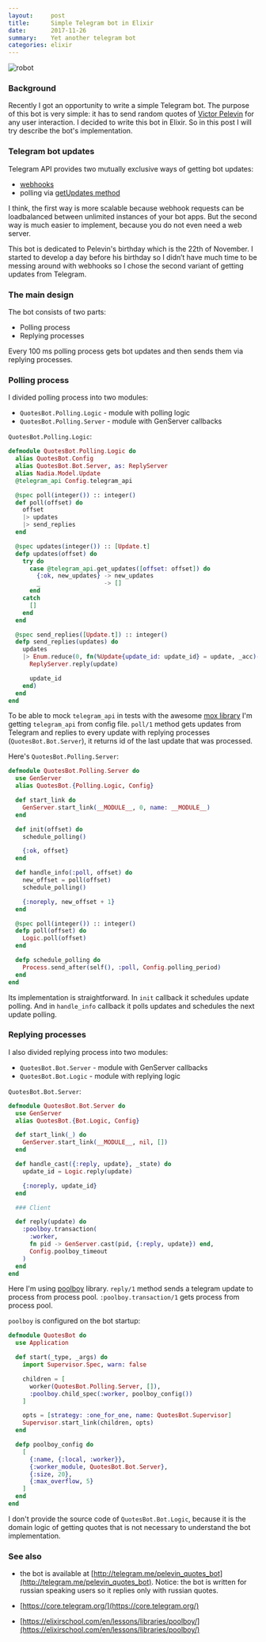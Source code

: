 ```yaml
---
layout:     post
title:      Simple Telegram bot in Elixir
date:       2017-11-26
summary:    Yet another telegram bot
categories: elixir
---
```


![robot](https://i.imgur.com/wHB01sq.jpg)

### Background

Recently I got an opportunity to write a simple Telegram bot. The purpose of this bot is very simple: it has to send random quotes of [Victor Pelevin](https://en.wikipedia.org/wiki/Victor_Pelevin) for any user interaction. I decided to write this bot in Elixir. So in this post I will try describe the bot's implementation.

### Telegram bot updates

Telegram API provides two mutually exclusive ways of getting bot updates:
- [webhooks](https://core.telegram.org/bots/api#setwebhook)
- polling via [getUpdates method](https://core.telegram.org/bots/api#getupdates)

I think, the first way is more scalable because webhook requests can be loadbalanced between unlimited instances of your bot apps. But the second way is much easier to implement, because you do not even need a web server.

This bot is dedicated to Pelevin's birthday which is the 22th of November. I started to develop a day before his birthday so I didn’t have much time to be messing around with webhooks so I chose the second variant of getting updates from Telegram.

### The main design

The bot consists of two parts:
- Polling process
- Replying processes

Every 100 ms polling process gets bot updates and then sends them via replying processes.

### Polling process

I divided polling process into two modules:
- `QuotesBot.Polling.Logic` - module with polling logic
- `QuotesBot.Polling.Server` - module with GenServer callbacks

`QuotesBot.Polling.Logic`:

```elixir
defmodule QuotesBot.Polling.Logic do
  alias QuotesBot.Config
  alias QuotesBot.Bot.Server, as: ReplyServer
  alias Nadia.Model.Update
  @telegram_api Config.telegram_api

  @spec poll(integer()) :: integer()
  def poll(offset) do
    offset
    |> updates
    |> send_replies
  end

  @spec updates(integer()) :: [Update.t]
  defp updates(offset) do
    try do
      case @telegram_api.get_updates([offset: offset]) do
        {:ok, new_updates} -> new_updates
        _                  -> []
      end
    catch
      []
    end
  end

  @spec send_replies([Update.t]) :: integer()
  defp send_replies(updates) do
    updates
    |> Enum.reduce(0, fn(%Update{update_id: update_id} = update, _acc)->
      ReplyServer.reply(update)

      update_id
    end)
  end
end
```
To be able to mock `telegram_api` in tests with the awesome [mox library](https://github.com/plataformatec/mox) I'm getting `telegram_api` from config file. `poll/1` method gets updates from Telegram and replies to every update with replying processes (`QuotesBot.Bot.Server`), it returns id of the last update that was processed.

Here's `QuotesBot.Polling.Server`:

```elixir
defmodule QuotesBot.Polling.Server do
  use GenServer
  alias QuotesBot.{Polling.Logic, Config}

  def start_link do
    GenServer.start_link(__MODULE__, 0, name: __MODULE__)
  end

  def init(offset) do
    schedule_polling()

    {:ok, offset}
  end

  def handle_info(:poll, offset) do
    new_offset = poll(offset)
    schedule_polling()

    {:noreply, new_offset + 1}
  end

  @spec poll(integer()) :: integer()
  defp poll(offset) do
    Logic.poll(offset)
  end

  defp schedule_polling do
    Process.send_after(self(), :poll, Config.polling_period)
  end
end
```

Its implementation is straightforward. In `init` callback it schedules update polling. And in `handle_info` callback it polls updates and schedules the next update polling.

### Replying processes

I also divided replying process into two modules:
- `QuotesBot.Bot.Server` - module with GenServer callbacks
- `QuotesBot.Bot.Logic` - module with replying logic

`QuotesBot.Bot.Server`:

```elixir
defmodule QuotesBot.Bot.Server do
  use GenServer
  alias QuotesBot.{Bot.Logic, Config}

  def start_link(_) do
    GenServer.start_link(__MODULE__, nil, [])
  end

  def handle_cast({:reply, update}, _state) do
    update_id = Logic.reply(update)

    {:noreply, update_id}
  end

  ### Client

  def reply(update) do
    :poolboy.transaction(
      :worker,
      fn pid -> GenServer.cast(pid, {:reply, update}) end,
      Config.poolboy_timeout
    )
  end
end
```


Here I'm using [poolboy](https://github.com/devinus/poolboy) library. `reply/1` method sends a telegram update to process from process pool. `:poolboy.transaction/1` gets process from process pool.

`poolboy` is configured on the bot startup:

```elixir
defmodule QuotesBot do
  use Application

  def start(_type, _args) do
    import Supervisor.Spec, warn: false

    children = [
      worker(QuotesBot.Polling.Server, []),
      :poolboy.child_spec(:worker, poolboy_config())
    ]

    opts = [strategy: :one_for_one, name: QuotesBot.Supervisor]
    Supervisor.start_link(children, opts)
  end

  defp poolboy_config do
    [
      {:name, {:local, :worker}},
      {:worker_module, QuotesBot.Bot.Server},
      {:size, 20},
      {:max_overflow, 5}
    ]
  end
end
```

I don't provide the source code of `QuotesBot.Bot.Logic`, because it is the domain logic of getting quotes that is not necessary to understand the bot implementation.

### See also

- the bot is available at [http://telegram.me/pelevin_quotes_bot](http://telegram.me/pelevin_quotes_bot). Notice: the bot is written for russian speaking users so it replies only with russian quotes.

- [https://core.telegram.org/](https://core.telegram.org/)
- [https://elixirschool.com/en/lessons/libraries/poolboy/](https://elixirschool.com/en/lessons/libraries/poolboy/)
